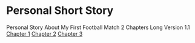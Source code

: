 # Personal Short Story
Personal Story About My First Football Match
2 Chapters Long
Version 1.1
<a href="Chapter01.html">Chapter 1</a>
<a href="Chapter02.html">Chapter 2</a>
<a href="Chapter03.html">Chapter 3</a>
